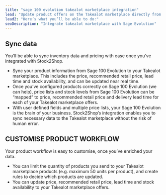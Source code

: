 ```yaml
---
title: "sage 100 evolution takealot marketplace integration"
lead: "Update product offers on the Takealot marketplace directly from your Sage 100 Evolution. Stock2Shop’s simple integration will streamline your operation by reducing duplicate data capture, and ensuring your product information on Takealot is up to date."
lead2: "Here’s what you’ll be able to do:"
seoDescription: "Integrate takealot marketplace with Sage Evolution"
---
```


Sync data
---------

You’ll be able to sync inventory data and pricing with ease once you’ve integrated with Stock2Shop.

*   Sync your product information from Sage 100 Evolution to your Takealot marketplace. This includes the price, recommended retail price, lead time and stock availability, and can be updated near real time.
*   Once you’ve configured products correctly on Sage 100 Evolution (we can help), price lists and stock levels from Sage 100 Evolution can be “mapped” to price, recommended retail price and delivery lead time for each of your Takealot marketplace offers.
*   With user defined fields and multiple price lists, your Sage 100 Evolution is the brain of your business. Stock2Shop’s integration enables you to sync necessary data to the Takealot marketplace without the risk of human error.

CUSTOMISE PRODUCT WORKFLOW
--------------------------

Your product workflow is easy to customise, once you’ve enriched your data.

*   You can limit the quantity of products you send to your Takealot marketplace products (e.g. maximum 50 units per product), and create rules to decide which products are updated.
*   You can update price, recommended retail price, lead time and stock availability to your Takealot marketplace offers.

